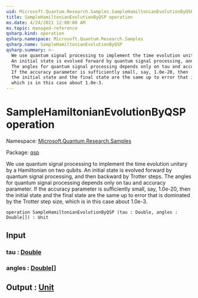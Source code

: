 ```yaml
---
uid: Microsoft.Quantum.Research.Samples.SampleHamiltonianEvolutionByQSP
title: SampleHamiltonianEvolutionByQSP operation
ms.date: 4/24/2021 12:00:00 AM
ms.topic: managed-reference
qsharp.kind: operation
qsharp.namespace: Microsoft.Quantum.Research.Samples
qsharp.name: SampleHamiltonianEvolutionByQSP
qsharp.summary: >-
  We use quantum signal processing to implement the time evolution unitary by a Hamiltonian on two qubits.
  An initial state is evolved forward by quantum signal processing, and then backward by Trotter steps.
  The angles for quantum signal processing depends only on tau and accuracy parameter.
  If the accuracy parameter is sufficiently small, say, 1.0e-20, then
  the initial state and the final state are the same up to error that is dominated by the Trotter step size,
  which is in this case about 1.0e-3.
---
```


# SampleHamiltonianEvolutionByQSP operation

Namespace: [Microsoft.Quantum.Research.Samples](xref:Microsoft.Quantum.Research.Samples)

Package: [qsp](https://nuget.org/packages/qsp)


We use quantum signal processing to implement the time evolution unitary by a Hamiltonian on two qubits.An initial state is evolved forward by quantum signal processing, and then backward by Trotter steps.The angles for quantum signal processing depends only on tau and accuracy parameter.If the accuracy parameter is sufficiently small, say, 1.0e-20, thenthe initial state and the final state are the same up to error that is dominated by the Trotter step size,which is in this case about 1.0e-3.

```qsharp
operation SampleHamiltonianEvolutionByQSP (tau : Double, angles : Double[]) : Unit
```


## Input

### tau : [Double](xref:microsoft.quantum.qsharp.valueliterals#double-literals)




### angles : [Double](xref:microsoft.quantum.qsharp.valueliterals#double-literals)[]





## Output : [Unit](xref:microsoft.quantum.qsharp.valueliterals#unit-literal)

